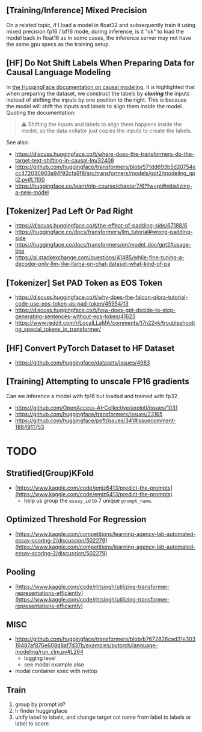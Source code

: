 ## [Training/Inference] Mixed Precision

On a related topic, if I load a model in float32 and subsequently train it using mixed precision fp16 / bf16 mode, during inference, is it "ok" to load the model back in float16 as in some cases, the inference server may not have the same gpu specs as the training setup.

## [HF] Do Not Shift Labels When Preparing Data for Causal Language Modeling

In [the HuggingFace documentation on causal modeling](https://huggingface.co/learn/nlp-course/chapter7/6?fw=pt#initializing-a-new-model), it is highlighted that
when preparing the dataset, we construct the labels by **_cloning_** the inputs instead of shifting the inputs by one position to the right. This is because the model will shift the inputs and labels to align them inside the model. Quoting the documentation:

> ⚠️ Shifting the inputs and labels to align them happens inside the model, so the data collator just copies the inputs to create the labels.

See also:

- https://discuss.huggingface.co/t/where-does-the-transformers-do-the-target-text-shifting-in-causal-lm/32408
- https://github.com/huggingface/transformers/blob/571dd693b5d20754ecc472030903a94f92cfa9f8/src/transformers/models/gpt2/modeling_gpt2.py#L1100
- https://huggingface.co/learn/nlp-course/chapter7/6?fw=pt#initializing-a-new-model

## [Tokenizer] Pad Left Or Pad Right

- https://discuss.huggingface.co/t/the-effect-of-padding-side/67188/6
- https://huggingface.co/docs/transformers/llm_tutorial#wrong-padding-side
- https://huggingface.co/docs/transformers/en/model_doc/gpt2#usage-tips
- https://ai.stackexchange.com/questions/41485/while-fine-tuning-a-decoder-only-llm-like-llama-on-chat-dataset-what-kind-of-pa

## [Tokenizer] Set PAD Token as EOS Token

- https://discuss.huggingface.co/t/why-does-the-falcon-qlora-tutorial-code-use-eos-token-as-pad-token/45954/13
- https://discuss.huggingface.co/t/how-does-gpt-decide-to-stop-generating-sentences-without-eos-token/41623
- https://www.reddit.com/r/LocalLLaMA/comments/17n22vk/troubleshooting_special_tokens_in_transformer/

## [HF] Convert PyTorch Dataset to HF Dataset

- https://github.com/huggingface/datasets/issues/4983

## [Training] Attempting to unscale FP16 gradients

Can we inference a model with fp16 but loaded and trained with fp32.

- https://github.com/OpenAccess-AI-Collective/axolotl/issues/1031
- https://github.com/huggingface/transformers/issues/23165
- https://github.com/huggingface/peft/issues/341#issuecomment-1884911753

# TODO

## Stratified(Group)KFold

- [https://www.kaggle.com/code/emiz6413/predict-the-prompts](https://www.kaggle.com/code/emiz6413/predict-the-prompts)
  - help us group the `essay_id` to 7 unique `prompt_name`.

## Optimized Threshold For Regression

- [https://www.kaggle.com/competitions/learning-agency-lab-automated-essay-scoring-2/discussion/502279](https://www.kaggle.com/competitions/learning-agency-lab-automated-essay-scoring-2/discussion/502279)

## Pooling

- [https://www.kaggle.com/code/rhtsingh/utilizing-transformer-representations-efficiently](https://www.kaggle.com/code/rhtsingh/utilizing-transformer-representations-efficiently)

## MISC

- https://github.com/huggingface/transformers/blob/b7672826cad31e30319487af876e608d8af7d37b/examples/pytorch/language-modeling/run_clm.py#L264
  - logging level
  - see modal example also
- modal container exec with nvitop

## Train

1. group by prompt id?
2. lr finder huggingface
3. unify label to labels, and change target col name from label to labels or
   label to score.
